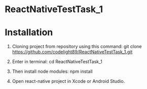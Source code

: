 # ReactNativeTestTask_1

# Installation
1. Cloning project from repository using this command:
git clone https://github.com/codelight89/ReactNativeTestTask_1.git

2. Enter in terminal:
cd ReactNativeTestTask_1

3. Then install node modules:
npm install

4. Open react-native project in Xcode or Android Studio.
